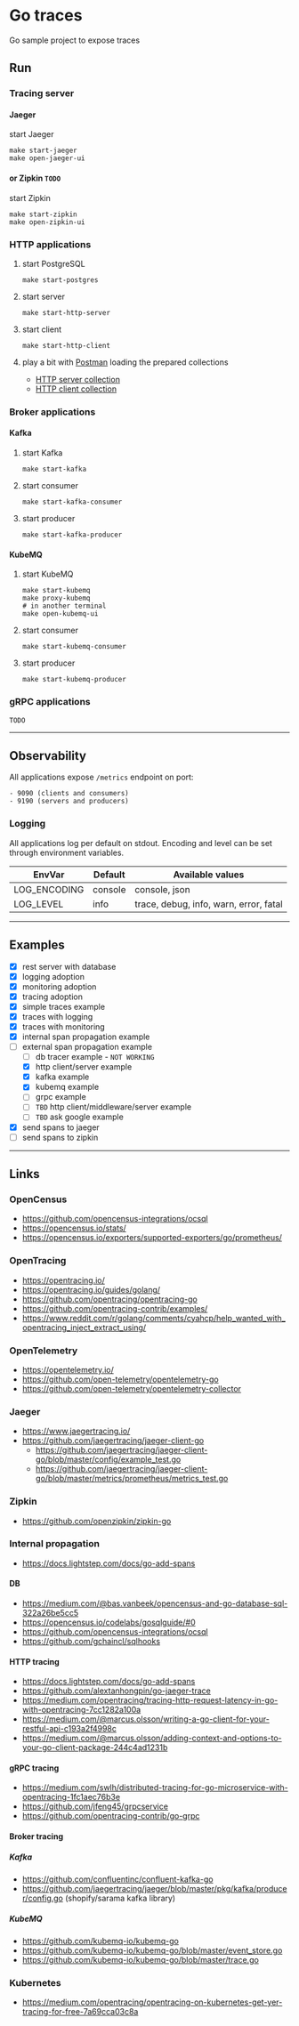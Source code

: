 
# Go traces

Go sample project to expose traces

## Run

### Tracing server

#### Jaeger

start Jaeger
```shell script
make start-jaeger
make open-jaeger-ui
```

#### or Zipkin `TODO`

start Zipkin
```shell script
make start-zipkin
make open-zipkin-ui
```

### HTTP applications

1. start PostgreSQL
    ```shell script
    make start-postgres
    ```

2. start server
    ```shell script
    make start-http-server
    ```

3. start client
    ```shell script
    make start-http-client
    ```

4. play a bit with [Postman](https://www.postman.com/) loading the prepared collections
    - [HTTP server collection](http-server/postman/postman_collection.json)
    - [HTTP client collection](http-client/postman/postman_collection.json)

### Broker applications

#### Kafka

1. start Kafka
    ```shell script
    make start-kafka
    ```

2. start consumer
    ```shell script
    make start-kafka-consumer
    ```

3. start producer
    ```shell script
    make start-kafka-producer
    ```

#### KubeMQ

1. start KubeMQ
    ```shell script
    make start-kubemq
    make proxy-kubemq
    # in another terminal
    make open-kubemq-ui
    ```

2. start consumer
    ```shell script
    make start-kubemq-consumer
    ```

3. start producer
    ```shell script
    make start-kubemq-producer
    ```

### gRPC applications

`TODO`

---

## Observability

All applications expose `/metrics` endpoint on port:

    - 9090 (clients and consumers)
    - 9190 (servers and producers)

### Logging

All applications log per default on stdout. Encoding and level can be set through environment variables.

| EnvVar | Default | Available values |
| --- | --- | --- |
| LOG_ENCODING | console | console, json |
| LOG_LEVEL | info | trace, debug, info, warn, error, fatal |

---

## Examples

- [x] rest server with database
- [x] logging adoption
- [x] monitoring adoption
- [x] tracing adoption
- [x] simple traces example
- [x] traces with logging
- [x] traces with monitoring
- [x] internal span propagation example
- [ ] external span propagation example
    - [ ] db tracer example - `NOT WORKING`
    - [x] http client/server example
    - [x] kafka example
    - [x] kubemq example
    - [ ] grpc example
    - [ ] `TBD` http client/middleware/server example
    - [ ] `TBD` ask google example
- [x] send spans to jaeger
- [ ] send spans to zipkin

---

## Links

### OpenCensus
- https://github.com/opencensus-integrations/ocsql
- https://opencensus.io/stats/
- https://opencensus.io/exporters/supported-exporters/go/prometheus/

### OpenTracing
- https://opentracing.io/
- https://opentracing.io/guides/golang/
- https://github.com/opentracing/opentracing-go
- https://github.com/opentracing-contrib/examples/
- https://www.reddit.com/r/golang/comments/cyahcp/help_wanted_with_opentracing_inject_extract_using/

### OpenTelemetry
- https://opentelemetry.io/
- https://github.com/open-telemetry/opentelemetry-go
- https://github.com/open-telemetry/opentelemetry-collector

### Jaeger
- https://www.jaegertracing.io/
- https://github.com/jaegertracing/jaeger-client-go
    - https://github.com/jaegertracing/jaeger-client-go/blob/master/config/example_test.go
    - https://github.com/jaegertracing/jaeger-client-go/blob/master/metrics/prometheus/metrics_test.go

### Zipkin
- https://github.com/openzipkin/zipkin-go

### Internal propagation
- https://docs.lightstep.com/docs/go-add-spans

#### DB
- https://medium.com/@bas.vanbeek/opencensus-and-go-database-sql-322a26be5cc5
- https://opencensus.io/codelabs/gosqlguide/#0
- https://github.com/opencensus-integrations/ocsql
- https://github.com/gchaincl/sqlhooks

#### HTTP tracing
- https://docs.lightstep.com/docs/go-add-spans
- https://github.com/alextanhongpin/go-jaeger-trace
- https://medium.com/opentracing/tracing-http-request-latency-in-go-with-opentracing-7cc1282a100a
- https://medium.com/@marcus.olsson/writing-a-go-client-for-your-restful-api-c193a2f4998c
- https://medium.com/@marcus.olsson/adding-context-and-options-to-your-go-client-package-244c4ad1231b

#### gRPC tracing
- https://medium.com/swlh/distributed-tracing-for-go-microservice-with-opentracing-1fc1aec76b3e
- https://github.com/jfeng45/grpcservice
- https://github.com/opentracing-contrib/go-grpc

#### Broker tracing
##### Kafka
- https://github.com/confluentinc/confluent-kafka-go
- https://github.com/jaegertracing/jaeger/blob/master/pkg/kafka/producer/config.go (shopify/sarama kafka library)
##### KubeMQ
- https://github.com/kubemq-io/kubemq-go
- https://github.com/kubemq-io/kubemq-go/blob/master/event_store.go
- https://github.com/kubemq-io/kubemq-go/blob/master/trace.go

### Kubernetes
- https://medium.com/opentracing/opentracing-on-kubernetes-get-yer-tracing-for-free-7a69cca03c8a
